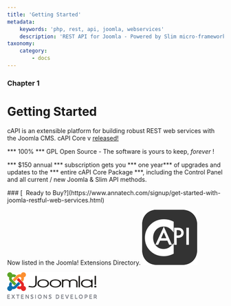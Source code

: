 ```yaml
---
title: 'Getting Started'
metadata:
    keywords: 'php, rest, api, joomla, webservices'
    description: 'REST API for Joomla - Powered by Slim micro-framework - cAPI is an extensible platform for building robust RESTful web services powered by the Joomla CMS.'
taxonomy:
    category:
        - docs
---
```


### Chapter 1

# Getting Started
cAPI is an extensible platform for building robust REST web services with the Joomla CMS. <span class="fa fa-arrow-right"></span> cAPI Core v<span id="getversion"></span> [released!](https://www.annatech.com/capi-core.html)

*** 100% *** GPL Open Source - The software is yours to keep, _forever_   <span class="fa fa-heart"></span> !

*** $150 annual *** subscription gets you *** one year*** of upgrades and updates to the *** entire cAPI Core Package ***,  including the Control Panel and all current / new Joomla & Slim API methods.

<div style="text-align:center;"><a href="https://www.annatech.com/signup/get-started-with-joomla-restful-web-services.html"><i class="fa fa-cart-arrow-down fa-4x"></i></a></div>
### [&nbsp;&nbsp;Ready to Buy?](https://www.annatech.com/signup/get-started-with-joomla-restful-web-services.html)

Now listed in the Joomla! Extensions Directory.
[![](capi-logo-v2-333333-128.png)](https://extensions.joomla.org/extensions/extension/capi-core-rest-api)

[![](joomla-extensions-developer.png)](https://extensions.joomla.org/profile/profile/details/293249/)

<script type="text/javascript">
    jQuery(document).ready(function(){
        var request= "https://www.annatech.com/api/v1/slim/swagger";
        jQuery.ajax({
            url: request,
            type: "GET",
            success: function (result) {             
                jQuery( "#getversion" ).append(result.info.version).html;
            },
            error: function (jqXHR, textStatus, errorThrown) {
                jQuery( "#getversion" ).append('1.x').html;
            },
            timeout: 120000
        });
    });
    </script>
